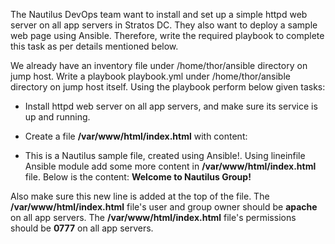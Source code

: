 The Nautilus DevOps team want to install and set up a simple httpd web server on all app servers in Stratos DC. They also want to deploy a sample web page using Ansible. Therefore, write the required playbook to complete this task as per details mentioned below.



We already have an inventory file under /home/thor/ansible directory on jump host. Write a playbook playbook.yml under /home/thor/ansible directory on jump host itself. Using the playbook perform below given tasks:

* Install httpd web server on all app servers, and make sure its service is up and running.

* Create a file **/var/www/html/index.html** with content:

* This is a Nautilus sample file, created using Ansible!. Using lineinfile Ansible module add some more content in **/var/www/html/index.html** file. Below is the content:
**Welcome to Nautilus Group!**

Also make sure this new line is added at the top of the file.
The **/var/www/html/index.html** file's user and group owner should be **apache** on all app servers.
The **/var/www/html/index.html** file's permissions should be **0777** on all app servers.